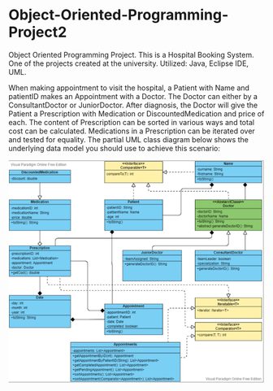 # Object-Oriented-Programming-Project2
Object Oriented Programming Project. This is a Hospital Booking System. One of the projects created at the university. Utilized: Java, Eclipse IDE, UML.


When making appointment to visit the hospital, a Patient with Name and patientID makes an Appointment with a Doctor. 
The Doctor can either by a ConsultantDoctor or JuniorDoctor.
After diagnosis, the Doctor will give the Patient a Prescription with Medication or DiscountedMedication and price of each. 
The content of Prescription can be sorted in various ways and total cost can be calculated. Medications in a Prescription can be iterated over and tested for equality. 
The partial UML class diagram below shows the underlying data model you should use to achieve this scenario:

![](Hospital%20Booking%20System/Images/UML2.png)
